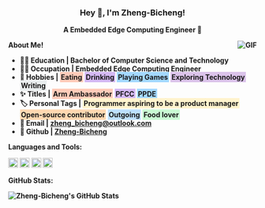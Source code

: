 <div style="text-align:center;">
    <h3 title="hehehe"> Hey 👋, I'm Zheng-Bicheng!</h3>
    <p><strong>A Embedded Edge Computing Engineer 🚀</em></p>
</div>

<img align="right" alt="GIF" src="https://i.pinimg.com/originals/e4/26/70/e426702edf874b181aced1e2fa5c6cde.gif">

<p><strong>About Me!</strong></p>
<ul>
<li>👨‍🎓 Education | Bachelor of Computer Science and Technology</li>
<li>👨‍💻 Occupation | Embedded Edge Computing Engineer</li>
<li>
    <span>🎃 Hobbies | </span>
    <span style="background-color: #FFCBB9; padding: 2px;">Eating</span>
    <span style="background-color: #D3B8F3; padding: 2px;">Drinking</span>
    <span style="background-color: #A3D8FF; padding: 2px;">Playing Games</span>
    <span style="background-color: #DBC3EA; padding: 2px;">Exploring Technology</span>
    <span style="background-color: #E9EEEF; padding: 2px;">Writing</span>
</li>
<li>
    <span>✨ Titles | </span>
    <span style="background-color: #FFCBB9; padding: 2px;">Arm Ambassador</span>
    <span style="background-color: #D3B8F3; padding: 2px;">PFCC</span>
    <span style="background-color: #A3D8FF; padding: 2px;">PPDE</span>
</li>
<li>
    <span>🏷️ Personal Tags | </span>
    <span style="background-color: #FFF3CD; padding: 2px;">Programmer aspiring to be a product manager</span>
    <span style="background-color: #FFD8B1; padding: 2px;">Open-source contributor</span>
    <span style="background-color: #BDE0FE; padding: 2px;">Outgoing</span>
    <span style="background-color: #C9FAD3; padding: 2px;">Food lover</span>
</li>
<li>📮 Email | <a href="zheng_bicheng@outlook.com">zheng_bicheng@outlook.com</a></li>
<li>🦑 Github | <a href="zheng_bicheng@outlook.com">Zheng-Bicheng</a></li>
</ul>

<p><strong>Languages and Tools:</strong></p>
<p>
<code><img height="20" src="https://profilinator.rishav.dev/skills-assets/git-scm-icon.svg"></code>
<code><img height="20" src="https://profilinator.rishav.dev/skills-assets/c-original.svg"></code>
<code><img height="20" src="https://profilinator.rishav.dev/skills-assets/cplusplus-original.svg"></code>
<code><img height="20" src="https://profilinator.rishav.dev/skills-assets/python-original.svg"></code>
<p>

<p><strong>GitHub Stats:</strong></p>
<img src="https://github-readme-stats.vercel.app/api?username=Zheng-Bicheng" alt="Zheng-Bicheng's GitHub Stats">